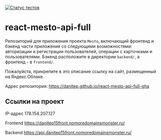 [![Статус тестов](../../actions/workflows/tests.yml/badge.svg)](../../actions/workflows/tests.yml)

# react-mesto-api-full
Репозиторий для приложения проекта `Mesto`, включающий фронтенд и бэкенд части приложения со следующими возможностями: авторизации и регистрации пользователей, операции с карточками и пользователями. Бэкенд расположите в директории `backend/`, а фронтенд - в `frontend/`. 
  
Пожалуйста, прикрепите в это описание ссылку на сайт, размещенный на Яндекс.Облаке.

Адрес репозитория: https://danitep.github.io/react-mesto-api-full-gha

## Ссылки на проект

IP-адрес 178.154.207.127

Frontend https://danitep15front.nomoredomainsmonster.ru/

Backend https://api.danitep15front.nomoredomainsmonster.ru/
